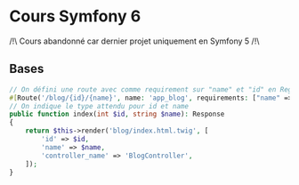 # Cours Symfony 6
/!\ Cours abandonné car dernier projet uniquement en Symfony 5 /!\

## Bases
```php
// On défini une route avec comme requirement sur "name" et "id" en RegEx
#[Route('/blog/{id}/{name}', name: 'app_blog', requirements: ["name" => "[a-zA-Z]{5,50}", "id" => "[0-9]{2,6}"])]
// On indique le type attendu pour id et name
public function index(int $id, string $name): Response
{
    return $this->render('blog/index.html.twig', [
        'id' => $id,
        'name' => $name,
        'controller_name' => 'BlogController',
    ]);
}
```
